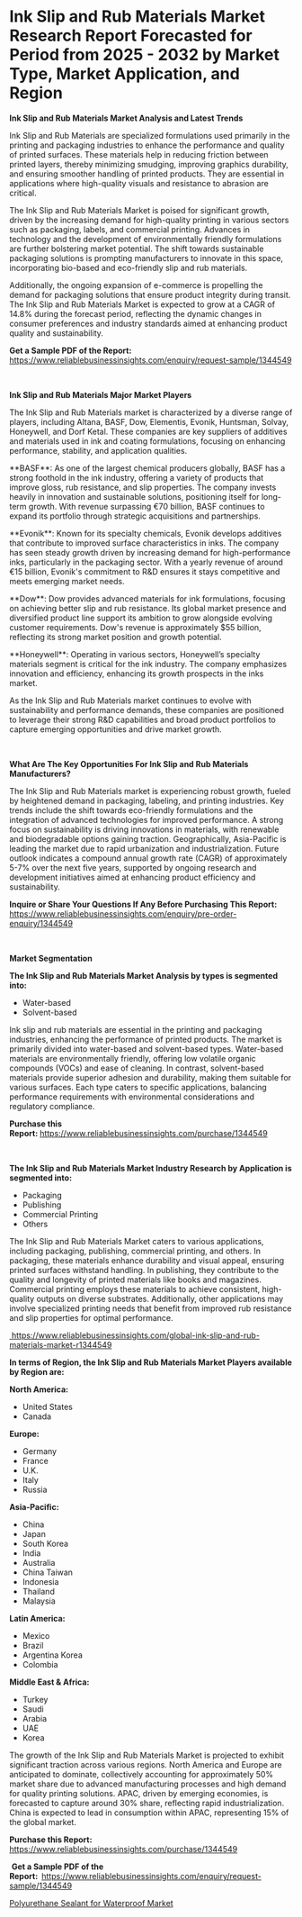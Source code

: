 <p><h1>Ink Slip and Rub Materials Market Research Report Forecasted for Period from 2025 -  2032 by Market Type, Market Application, and Region</h1></p><p><strong>Ink Slip and Rub Materials Market Analysis and Latest Trends</strong></p>
<p><p>Ink Slip and Rub Materials are specialized formulations used primarily in the printing and packaging industries to enhance the performance and quality of printed surfaces. These materials help in reducing friction between printed layers, thereby minimizing smudging, improving graphics durability, and ensuring smoother handling of printed products. They are essential in applications where high-quality visuals and resistance to abrasion are critical.</p><p>The Ink Slip and Rub Materials Market is poised for significant growth, driven by the increasing demand for high-quality printing in various sectors such as packaging, labels, and commercial printing. Advances in technology and the development of environmentally friendly formulations are further bolstering market potential. The shift towards sustainable packaging solutions is prompting manufacturers to innovate in this space, incorporating bio-based and eco-friendly slip and rub materials.</p><p>Additionally, the ongoing expansion of e-commerce is propelling the demand for packaging solutions that ensure product integrity during transit. The Ink Slip and Rub Materials Market is expected to grow at a CAGR of 14.8% during the forecast period, reflecting the dynamic changes in consumer preferences and industry standards aimed at enhancing product quality and sustainability.</p></p>
<p><strong>Get a Sample PDF of the Report:&nbsp;</strong> <a href="https://www.reliablebusinessinsights.com/enquiry/request-sample/1344549?utm_campaign=3134&utm_medium=2&utm_source=Github&utm_content=ia&utm_term=24032025&utm_id=ink-slip-and-rub-materials">https://www.reliablebusinessinsights.com/enquiry/request-sample/1344549</a></p>
<p>&nbsp;</p>
<p><strong>Ink Slip and Rub Materials Major Market Players</strong></p>
<p><p>The Ink Slip and Rub Materials market is characterized by a diverse range of players, including Altana, BASF, Dow, Elementis, Evonik, Huntsman, Solvay, Honeywell, and Dorf Ketal. These companies are key suppliers of additives and materials used in ink and coating formulations, focusing on enhancing performance, stability, and application qualities.</p><p>**BASF**: As one of the largest chemical producers globally, BASF has a strong foothold in the ink industry, offering a variety of products that improve gloss, rub resistance, and slip properties. The company invests heavily in innovation and sustainable solutions, positioning itself for long-term growth. With revenue surpassing €70 billion, BASF continues to expand its portfolio through strategic acquisitions and partnerships.</p><p>**Evonik**: Known for its specialty chemicals, Evonik develops additives that contribute to improved surface characteristics in inks. The company has seen steady growth driven by increasing demand for high-performance inks, particularly in the packaging sector. With a yearly revenue of around €15 billion, Evonik's commitment to R&D ensures it stays competitive and meets emerging market needs.</p><p>**Dow**: Dow provides advanced materials for ink formulations, focusing on achieving better slip and rub resistance. Its global market presence and diversified product line support its ambition to grow alongside evolving customer requirements. Dow's revenue is approximately $55 billion, reflecting its strong market position and growth potential.</p><p>**Honeywell**: Operating in various sectors, Honeywell’s specialty materials segment is critical for the ink industry. The company emphasizes innovation and efficiency, enhancing its growth prospects in the inks market.</p><p>As the Ink Slip and Rub Materials market continues to evolve with sustainability and performance demands, these companies are positioned to leverage their strong R&D capabilities and broad product portfolios to capture emerging opportunities and drive market growth.</p></p>
<p>&nbsp;</p>
<p><strong>What Are The Key Opportunities For Ink Slip and Rub Materials Manufacturers?</strong></p>
<p><p>The Ink Slip and Rub Materials market is experiencing robust growth, fueled by heightened demand in packaging, labeling, and printing industries. Key trends include the shift towards eco-friendly formulations and the integration of advanced technologies for improved performance. A strong focus on sustainability is driving innovations in materials, with renewable and biodegradable options gaining traction. Geographically, Asia-Pacific is leading the market due to rapid urbanization and industrialization. Future outlook indicates a compound annual growth rate (CAGR) of approximately 5-7% over the next five years, supported by ongoing research and development initiatives aimed at enhancing product efficiency and sustainability.</p></p>
<p><strong>Inquire or Share Your Questions If Any Before Purchasing This Report:</strong> <a href="https://www.reliablebusinessinsights.com/enquiry/pre-order-enquiry/1344549?utm_campaign=3134&utm_medium=2&utm_source=Github&utm_content=ia&utm_term=24032025&utm_id=ink-slip-and-rub-materials">https://www.reliablebusinessinsights.com/enquiry/pre-order-enquiry/1344549</a></p>
<p>&nbsp;</p>
<p><strong>Market Segmentation</strong></p>
<p><strong>The Ink Slip and Rub Materials Market Analysis by types is segmented into:</strong></p>
<p><ul><li>Water-based</li><li>Solvent-based</li></ul></p>
<p><p>Ink slip and rub materials are essential in the printing and packaging industries, enhancing the performance of printed products. The market is primarily divided into water-based and solvent-based types. Water-based materials are environmentally friendly, offering low volatile organic compounds (VOCs) and ease of cleaning. In contrast, solvent-based materials provide superior adhesion and durability, making them suitable for various surfaces. Each type caters to specific applications, balancing performance requirements with environmental considerations and regulatory compliance.</p></p>
<p><strong>Purchase this Report:&nbsp;</strong><a href="https://www.reliablebusinessinsights.com/purchase/1344549?utm_campaign=3134&utm_medium=2&utm_source=Github&utm_content=ia&utm_term=24032025&utm_id=ink-slip-and-rub-materials">https://www.reliablebusinessinsights.com/purchase/1344549</a></p>
<p>&nbsp;</p>
<p><strong>The Ink Slip and Rub Materials Market Industry Research by Application is segmented into:</strong></p>
<p><ul><li>Packaging</li><li>Publishing</li><li>Commercial Printing</li><li>Others</li></ul></p>
<p><p>The Ink Slip and Rub Materials Market caters to various applications, including packaging, publishing, commercial printing, and others. In packaging, these materials enhance durability and visual appeal, ensuring printed surfaces withstand handling. In publishing, they contribute to the quality and longevity of printed materials like books and magazines. Commercial printing employs these materials to achieve consistent, high-quality outputs on diverse substrates. Additionally, other applications may involve specialized printing needs that benefit from improved rub resistance and slip properties for optimal performance.</p></p>
<p><a href="https://www.reliablebusinessinsights.com/global-ink-slip-and-rub-materials-market-r1344549?utm_campaign=3134&utm_medium=2&utm_source=Github&utm_content=ia&utm_term=24032025&utm_id=ink-slip-and-rub-materials">&nbsp;https://www.reliablebusinessinsights.com/global-ink-slip-and-rub-materials-market-r1344549</a></p>
<p><strong>In terms of Region, the Ink Slip and Rub Materials Market Players available by Region are:</strong></p>
<p>
    <p> <strong> North America: </strong>
        <ul>
            <li>United States</li>
            <li>Canada</li>
        </ul>
        </p> 
    <p> <strong> Europe: </strong>
        <ul>
            <li>Germany</li>
            <li>France</li>
            <li>U.K.</li>
            <li>Italy</li>
            <li>Russia</li>
        </ul>
        </p> 
    <p> <strong> Asia-Pacific: </strong>
        <ul>
            <li>China</li>
            <li>Japan</li>
            <li>South Korea</li>
            <li>India</li>
            <li>Australia</li>
            <li>China Taiwan</li>
            <li>Indonesia</li>
            <li>Thailand</li>
            <li>Malaysia</li>
        </ul>
        </p> 
    <p> <strong> Latin America: </strong>
        <ul>
            <li>Mexico</li>
            <li>Brazil</li>
            <li>Argentina Korea</li>
            <li>Colombia</li>
        </ul>
        </p> 
    <p> <strong> Middle East & Africa: </strong>
        <ul>
            <li>Turkey</li>
            <li>Saudi</li>
            <li>Arabia</li>
            <li>UAE</li>
            <li>Korea</li>
        </ul>
    </p>
    </p>
<p><p>The growth of the Ink Slip and Rub Materials Market is projected to exhibit significant traction across various regions. North America and Europe are anticipated to dominate, collectively accounting for approximately 50% market share due to advanced manufacturing processes and high demand for quality printing solutions. APAC, driven by emerging economies, is forecasted to capture around 30% share, reflecting rapid industrialization. China is expected to lead in consumption within APAC, representing 15% of the global market.</p></p>
<p><strong>Purchase this Report: </strong><a href="https://www.reliablebusinessinsights.com/purchase/1344549?utm_campaign=3134&utm_medium=2&utm_source=Github&utm_content=ia&utm_term=24032025&utm_id=ink-slip-and-rub-materials">https://www.reliablebusinessinsights.com/purchase/1344549</a></p>
<p>&nbsp;<strong>Get a Sample PDF of the Report:&nbsp;&nbsp;</strong><a href="https://www.reliablebusinessinsights.com/enquiry/request-sample/1344549?utm_campaign=3134&utm_medium=2&utm_source=Github&utm_content=ia&utm_term=24032025&utm_id=ink-slip-and-rub-materials">https://www.reliablebusinessinsights.com/enquiry/request-sample/1344549</a></p>
<p><strong></strong></p>
<p><p><a href="https://github.com/ravenecashe/Market-Research-Report-List-1/blob/main/polyurethane-sealant-for-waterproof-market.md?utm_campaign=3134&utm_medium=2&utm_source=Github&utm_content=ia&utm_term=24032025&utm_id=ink-slip-and-rub-materials">Polyurethane Sealant for Waterproof Market</a></p></p>
